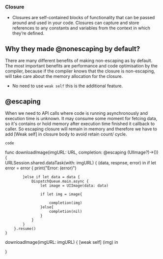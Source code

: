 ### Closure

- Closures are self-contained blocks of functionality that can be passed around and used in your code. Closures can capture and store references to any constants and variables from the context in which they’re defined.


## Why they made @nonescaping by default?

There are many different benefits of making non-escaping as by default. The most important benefits are performance and code optimisation by the compiler, because if the compiler knows that the closure is non-escaping, will take care about the memory allocation for the closure.

-  No need to use ` weak self ` this is the additional feature.

## @escaping


When we need to API calls where code is running asynchronously and execution time is unknown. It may consume some moment for fetcing data, so it's contains or hold memory after execution time finished it callback to caller. 
So escaping closure will remain in memory and therefore we have to add [Weak self] in closure body to avoid retain count/ cycle.

` code `


 func downloadImage(imgURL: URL, completion: @escaping (UIImage?)->()){        
        URLSession.shared.dataTask(with: imgURL) { (data, respnse, error) in
            if let error = error {
                print("Error: \(error)")
                
            }else if let data = data {
                DispatchQueue.main.async {
                    let image = UIImage(data: data)
                    
                    if let img = image{
                        
                        completion(img)
                    }else{
                        completion(nil)
                    }
                }
            }
        }.resume()
    }
    
  downloadImage(imgURL: imgURL) { [weak self] (img) in
            
   }

